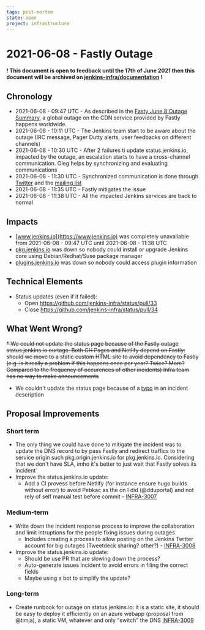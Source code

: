 ```yaml
---
tags: post-mortem
state: open
project: infrastructure
---
```

<!-- markdownlint-disable MD013 -->

# 2021-06-08 - Fastly Outage

**! This document is open to feedback until the 17th of June 2021 then this document will be archived on [jenkins-infra/documentation](https://github.com/jenkins-infra/documentation) !**

## Chronology

* 2021-06-08 - 09:47 UTC - As described in the [Fasty June 8 Outage Summary](https://www.fastly.com/blog/summary-of-june-8-outage), a global outage on the CDN service provided by Fastly happens worldwide.
* 2021-06-08 - 10:11 UTC - The Jenkins team start to be aware about the outage (IRC message, Pager Dutty alerts, user feedbacks on different channels)
* 2021-06-08 - 10:30 UTC - After 2 failures ti update status.jenkins.io, impacted by the outage, an escalation starts to have a cross-channel communication. Oleg helps by synchronizing and evaluating communications
* 2021-06-08 - 11:30 UTC - Synchronized communication is done through [Twitter](https://twitter.com/jenkinsci/status/1402226409364393984?s=20) and the [mailing list](https://groups.google.com/g/jenkinsci-dev/c/8stJD5tbwGs)
* 2021-06-08 - 11:35 UTC - Fastly mitigates the issue
* 2021-06-08 - 11:38 UTC - All the impacted Jenkins services are back to normal

## Impacts

* [www.jenkins.io](https://www.jenkins.io) was completely unavailable from 2021-06-08 - 09:47 UTC until 2021-06-08 - 11:38 UTC
* [pkg.jenkins.io](https://pkg.jenkins.io) was down so nobody could install or upgrade Jenkins core using Debian/Redhat/Suse package manager
* [plugins.jenkins.io](https://plugins.jenkins.io) was down so nobody could access plugin information

## Technical Elements

* Status updates (even if it failed):
  * Open <https://github.com/jenkins-infra/status/pull/33>
  * Close <https://github.com/jenkins-infra/status/pull/34>

## What Went Wrong?

~~* We could not  update the status page because of the Fastly outage
status.jenkins.io ourtage: Both GH Pages and Netlify depend on Fastly: should we move to a static custom HTML site to avoid dependency to Fastly (e.g. is it really a problem if this happens once per year? Twice? More? Compared to the frequency of occurences of other incidents)
Infra team has no way to make announcements~~

* We couldn't update the status page because of a [typo](https://github.com/jenkins-infra/status/pull/33/files#diff-3d09ddbed98b4c76eaa84d1db85c9cc2f7391e6fa8b7efd68d7271a9c3a188cbR9) in an incident description

## Proposal Improvements

### Short term

* The only thing we could have done to mitigate the incident was to update the DNS record to by pass Fastly and redirect traffics to the service origin such pkg.origin.jenkins.io for pkg.jenkins.io. Considering that we don't have SLA, imho it's better to just wait that Fastly solves its incident`
* Improve the status.jenkins.io update:
  * Add a CI provess before Netlify (for instance ensure hugo builds without error) to avoid Pebkac as the on I did (@dduportal) and not rely of self manual test before commit - [INFRA-3007](https://issues.jenkins.io/browse/INFRA-3007)

### Medium-term

* Write down the incident response process to improve the collaboration and limit intruptions for the people fixing issues during outages
  * Includes creating a process to allow posting on the Jenkins Twitter account for big outages (Tweetdeck sharing? other?) - [INFRA-3008](https://issues.jenkins.io/browse/INFRA-3008)
* Improve the status.jenkins.io update:
  * Should be use PR that are slowing down the process?
  * Auto-generate issues incident to avoid errors in filing the correct fields
  * Maybe using a bot to simplify the update?

### Long-term

* Create runbook for outage on status.jenkins.io: it is a static site, it should be easy to deploy it efficiently on an azure webapp (proposal from @timja), a static VM, whatever and only "switch" the DNS [INFRA-3009](https://issues.jenkins.io/browse/INFRA-3009)
